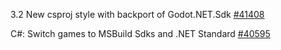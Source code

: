 
3.2 New csproj style with backport of Godot.NET.Sdk [#41408](https://github.com/godotengine/godot/pull/41408)

C#: Switch games to MSBuild Sdks and .NET Standard [#40595](https://github.com/godotengine/godot/pull/40595)
